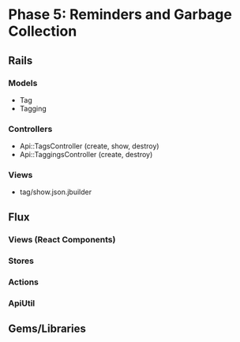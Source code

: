 # Phase 5: Reminders and Garbage Collection

## Rails
### Models
* Tag
* Tagging

### Controllers
* Api::TagsController (create, show, destroy)
* Api::TaggingsController (create, destroy)

### Views
* tag/show.json.jbuilder

## Flux
### Views (React Components)

### Stores

### Actions

### ApiUtil

## Gems/Libraries
